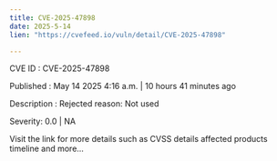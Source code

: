 ```yaml
---
title: CVE-2025-47898
date: 2025-5-14
lien: "https://cvefeed.io/vuln/detail/CVE-2025-47898"

---
```


CVE ID : CVE-2025-47898

Published :  May 14
2025
4:16 a.m. | 10 hours
41 minutes ago

Description : Rejected reason: Not used

Severity: 0.0 | NA

Visit the link for more details
such as CVSS details
affected products
timeline
and more...
